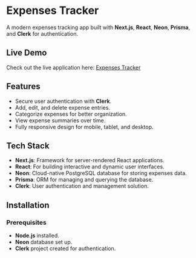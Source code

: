 # Expenses Tracker

A modern expenses tracking app built with **Next.js**, **React**, **Neon**, **Prisma**, and **Clerk** for authentication.

## Live Demo
Check out the live application here: [Expenses Tracker](https://expenses-tracker-rosy-chi.vercel.app)

## Features
- Secure user authentication with **Clerk**.
- Add, edit, and delete expense entries.
- Categorize expenses for better organization.
- View expense summaries over time.
- Fully responsive design for mobile, tablet, and desktop.

## Tech Stack
- **Next.js**: Framework for server-rendered React applications.
- **React**: For building interactive and dynamic user interfaces.
- **Neon**: Cloud-native PostgreSQL database for storing expenses data.
- **Prisma**: ORM for managing and querying the database.
- **Clerk**: User authentication and management solution.

## Installation

### Prerequisites
- **Node.js** installed.
- **Neon** database set up.
- **Clerk** project created for authentication.

  


